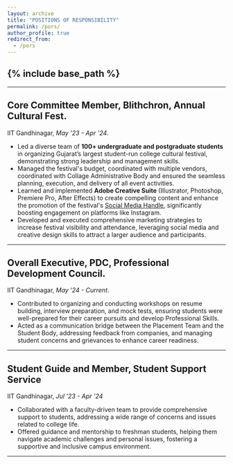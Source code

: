 ```yaml
---
layout: archive
title: "POSITIONS OF RESPONSIBILITY"
permalink: /pors/
author_profile: true
redirect_from:
  - /pors
---
```


{% include base_path %}
-----
-----


## Core Committee Member, Blithchron, Annual Cultural Fest.
IIT Gandhinagar, _May '23 - Apr '24_.

* Led a diverse team of **100+ undergraduate and postgraduate students** in organizing Gujarat’s largest student-run college cultural festival, demonstrating strong leadership and management skills.
* Managed the festival's budget, coordinated with multiple vendors, coordinated with Collage Administrative Body and ensured the seamless planning, execution, and delivery of all event activities.
* Learned and implemented **Adobe Creative Suite** (Illustrator, Photoshop, Premiere Pro, After Effects) to create compelling content and enhance the promotion of the festival's [Social Media Handle](https://www.instagram.com/blithchron_iitgn?igsh=MWV2ZzFjemVibWQ3cg==), significantly boosting engagement on platforms like Instagram.
* Developed and executed comprehensive marketing strategies to increase festival visibility and attendance, leveraging social media and creative design skills to attract a larger audience and participants.

---
  

## Overall Executive, PDC, Professional Development Council.
IIT Gandhinagar, _May '24 - Current_.

* Contributed to organizing and conducting workshops on resume building, interview preparation, and mock tests, ensuring students were well-prepared for their career pursuits and develop Professional Skills.
* Acted as a communication bridge between the Placement Team and the Student Body, addressing feedback from companies, and managing student concerns and grievances to enhance career readiness.

--- 

## Student Guide and Member, Student Support Service
IIT Gandhinagar, _Jul '23 - Apr '24_

* Collaborated with a faculty-driven team to provide comprehensive support to students, addressing a wide range of concerns and issues related to college life.
* Offered guidance and mentorship to freshman students, helping them navigate academic challenges and personal issues, fostering a supportive and inclusive campus environment.

---

<!-- Projects:
======
  <ul>{% for post in site.teaching reversed %}
    {% include archive-single-cv.html %}
  {% endfor %}</ul> -->
  


<!-- Publications
======
  <ul>{% for post in site.publications reversed %}
    {% include archive-single-cv.html %}
  {% endfor %}</ul>
  
Talks
======
  <ul>{% for post in site.talks reversed %}
    {% include archive-single-talk-cv.html  %}
  {% endfor %}</ul>
  
  
Service and leadership
======
* Currently signed in to 43 different slack teams -->
